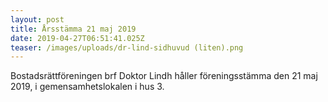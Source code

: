 ```yaml
---
layout: post
title: Årsstämma 21 maj 2019
date: 2019-04-27T06:51:41.025Z
teaser: /images/uploads/dr-lind-sidhuvud (liten).png
---
```

Bostadsrättföreningen brf Doktor Lindh håller föreningsstämma den 21 maj 2019, i  gemensamhetslokalen i hus 3.
